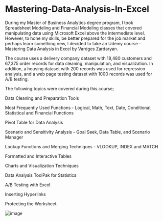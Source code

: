 # Mastering-Data-Analysis-In-Excel
During my Master of Business Analytics degree program, I took Spreadsheet Modeling and Financial Modeling classes that covered manipulating data using Microsoft Excel above the intermediate level. However, to hone my skills, be better prepared for the job market and perhaps learn something new, I decided to take an Udemy course - Mastering Data Analysis in Excel by Vardges Zardaryan.

The course uses a delivery company dataset with 18,480 customers and 67,375 order records for data cleaning, manipulation, and visualization. In addition, a housing dataset with 200 records was used for regression analysis, and a web page testing dataset with 1000 records was used for A/B testing.

The following topics were covered during this course;

Data Cleaning and Preparation Tools

Most Frequently Used Functions - Logical, Math, Text, Date, Conditional, Statistical and Financial Functions

Pivot Table for Data Analysis

Scenario and Sensitivity Analysis - Goal Seek, Data Table, and Scenario Manager

Lookup Functions and Merging Techniques - VLOOKUP, INDEX and MATCH

Formatted and Interactive Tables

Charts and Visualization Techniques

Data Analysis ToolPak for Statistics

A/B Testing with Excel

Inserting Hyperlinks

Protecting the Worksheet

![image](https://user-images.githubusercontent.com/89007169/131268991-54d5696e-0447-46a6-9d0b-cc8b2a69228e.png)
